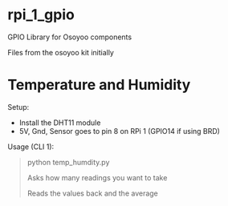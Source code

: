 # rpi_1_gpio
GPIO Library for Osoyoo components

Files from the osoyoo kit initially

# Temperature and Humidity
Setup:
- Install the DHT11 module 
- 5V, Gnd, Sensor goes to pin 8 on RPi 1 (GPIO14 if using BRD)

Usage (CLI 1):
> python temp_humdity.py
> 
> Asks how many readings you want to take
> 
> Reads the values back and the average
